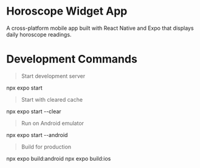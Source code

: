 # Horoscope Widget App

A cross-platform mobile app built with React Native and Expo that displays daily horoscope readings.

# Development Commands

> Start development server

npx expo start

> Start with cleared cache

npx expo start --clear

> Run on Android emulator

npx expo start --android

> Build for production

npx expo build:android
npx expo build:ios
